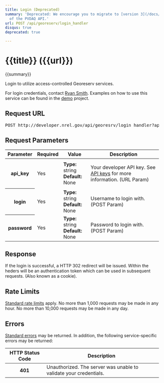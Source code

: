 ```yaml
---
title: Login (Deprecated)
summary: 'Deprecated: We encourage you to migrate to [version 3](/docs/solar/pvdaq-v3/)
  of the PVDAQ API.'
url: POST /api/georeserv/login_handler
disqus: true
deprecated: true

---
```


# {{title}} <span class="url">({{url}})</span>
{{summary}}

Login to utilize access-controlled Georeserv services.

For login credentials, contact [Ryan Smith](mailto:ryan.smith@nrel.gov). Examples on how to use this service can be found in the [demo](/doc/solar/georeserv_demo.zip) project.

<ul id="toc"></ul>

## Request URL

<pre>POST http://developer.nrel.gov/api/georesrv/login_handler?api_key=DEMO_KEY</pre>

## Request Parameters

<table border="0" cellpadding="0" cellspacing="0" class="doc-parameters">
  <thead>
    <tr>
      <th class="doc-parameters-name" scope="col">Parameter</th>
      <th class="doc-parameters-required" scope="col">Required</th>
      <th class="doc-parameters-value" scope="col">Value</th>
      <th class="doc-parameters-description" scope="col">Description</th>
    </tr>
  </thead>
  <tbody>
    <tr>
      <th class="doc-parameter-name" scope="row">api_key</th>
      <td class="doc-parameter-required">Yes</td>
      <td class="doc-parameter-value">
        <div class="doc-parameter-value-field">
          <strong>Type:</strong> string
        </div>
        <div class="doc-parameter-value-field">
          <strong>Default:</strong> None
        </div>
      </td>
      <td class="doc-parameter-description">
        <p>Your developer API key. See <a href="/docs/api-key/">API keys</a> for more information. (URL Param)</p>
      </td>
    </tr>
    <tr>
      <th class="doc-parameter-name" scope="row">login</th>
      <td class="doc-parameter-required">Yes</td>
      <td class="doc-parameter-value">
        <div class="doc-parameter-value-field">
          <strong>Type:</strong> string
        </div>
        <div class="doc-parameter-value-field">
          <strong>Default:</strong> None
        </div>
      </td>
      <td class="doc-parameter-description">
        <p>Username to login with. (POST Param)</p>
      </td>
    </tr>
    <tr>
      <th class="doc-parameter-name" scope="row">password</th>
      <td class="doc-parameter-required">Yes</td>
      <td class="doc-parameter-value">
        <div class="doc-parameter-value-field">
          <strong>Type:</strong> string
        </div>
        <div class="doc-parameter-value-field">
          <strong>Default:</strong> None
        </div>
      </td>
      <td class="doc-parameter-description">
        <p>Password to login with. (POST Param)</p>
      </td>
    </tr>
  </tbody>
</table>

## Response

If the login is successful, a HTTP 302 redirect will be issued. Within the heders will be an authentication token which can be used in subsequent requests. (Also known as a cookie).

## Rate Limits

[Standard rate limits](/docs/rate-limits) apply. No more than 1,000 requests may be made in any hour. No more than 10,000 requests may be made in any day.

## Errors

[Standard errors](/docs/errors) may be returned. In addition, the following service-specific errors may be returned:

<table border="0" cellpadding="0" cellspacing="0" class="doc-parameters">
  <thead>
    <tr>
      <th class="doc-parameters-name" scope="col">HTTP Status Code</th>
      <th class="doc-parameters-required" scope="col">Description</th>
    </tr>
  </thead>
  <tbody>
    <tr>
      <th class="doc-parameter-name" scope="row">401</th>
      <td class="doc-parameter-description">Unauthorized. The server was unable to validate your credentials.</td>
    </tr>
  </tbody>
</table>
